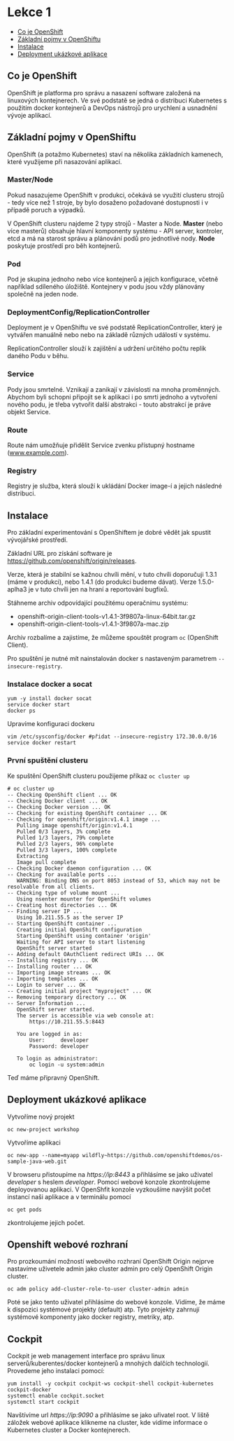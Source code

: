 # Lekce 1

* [Co je OpenShift](#co-je-openshift)
* [Základní pojmy v OpenShiftu](#základní-pojmy-v-openshiftu)
* [Instalace](#instalace)
* [Deployment ukázkové aplikace](#deployment-ukázkové-aplikace)

## Co je OpenShift

OpenShift je platforma pro správu a nasazení software založená na linuxových kontejnerech. 
Ve své podstatě se jedná o distribuci Kubernetes s použitím docker kontejnerů a DevOps nástrojů pro urychlení a usnadnění vývoje aplikací.

## Základní pojmy v OpenShiftu

OpenShift (a potažmo Kubernetes) staví na několika základních kamenech, které využijeme při nasazování aplikací.

### Master/Node

Pokud nasazujeme OpenShift v produkci, očekává se využití clusteru strojů - tedy více než 1 stroje, by bylo dosaženo požadované dostupnosti i v případě poruch a výpadků. 

V OpenShift clusteru najdeme 2 typy strojů - Master a Node. **Master** (nebo více masterů) obsahuje hlavní komponenty systému - API server, kontroler, etcd a má na starost správu 
a plánování podů pro jednotlivé nody. **Node** poskytuje prostředí pro běh kontejnerů.

### Pod

Pod je skupina jednoho nebo více kontejnerů a jejich konfigurace, včetně například sdíleného úložiště. Kontejnery v podu jsou vždy plánovány společně na jeden node.

### DeploymentConfig/ReplicationController

Deployment je v OpenShiftu ve své podstatě ReplicationController, který je vytvářen manuálně nebo nebo na základě různých událostí v systému.

ReplicationController slouží k zajištění a udržení určitého počtu replik daného Podu v běhu. 

### Service

Pody jsou smrtelné. Vznikají a zanikají v závislosti na mnoha proměnných. Abychom byli schopni připojit se k aplikaci i po smrti jednoho a vytvoření nového podu, je třeba 
vytvořit další abstrakci - touto abstrakcí je práve objekt Service.

### Route

Route nám umožňuje přidělit Service zvenku přístupný hostname (www.example.com).

### Registry

Registry je služba, která slouží k ukládání Docker image-í a jejich následné distribuci.

## Instalace

Pro základní experimentování s OpenShiftem je dobré vědět jak spustit vývojářské prostředí.

Základní URL pro získání software je https://github.com/openshift/origin/releases.

Verze, která je stabilní se kažnou chvíli mění, v tuto chvíli doporučuji 1.3.1 (máme v produkci), nebo 1.4.1 (do produkci budeme dávat). Verze 1.5.0-aplha3 je v tuto chvíli jen na hraní a reportování bugfixů.

Stáhneme archiv odpovídající použitému operačnímu systému:

* openshift-origin-client-tools-v1.4.1-3f9807a-linux-64bit.tar.gz
* openshift-origin-client-tools-v1.4.1-3f9807a-mac.zip

Archiv rozbalíme a zajistíme, že můžeme spouštět program `oc` (OpenShift Client).

Pro spuštění je nutné mít nainstalován docker s nastaveným parametrem  `--insecure-registry`.

### Instalace docker a socat

```
yum -y install docker socat
service docker start
docker ps
```

Upravíme konfiguraci dockeru

```
vim /etc/sysconfig/docker #přidat --insecure-registry 172.30.0.0/16
service docker restart
```

### První spuštění clusteru

Ke spuštění OpenShift clusteru použijeme příkaz `oc cluster up`

```
# oc cluster up
-- Checking OpenShift client ... OK
-- Checking Docker client ... OK
-- Checking Docker version ... OK
-- Checking for existing OpenShift container ... OK
-- Checking for openshift/origin:v1.4.1 image ... 
   Pulling image openshift/origin:v1.4.1
   Pulled 0/3 layers, 3% complete
   Pulled 1/3 layers, 79% complete
   Pulled 2/3 layers, 96% complete
   Pulled 3/3 layers, 100% complete
   Extracting
   Image pull complete
-- Checking Docker daemon configuration ... OK
-- Checking for available ports ... 
   WARNING: Binding DNS on port 8053 instead of 53, which may not be resolvable from all clients.
-- Checking type of volume mount ... 
   Using nsenter mounter for OpenShift volumes
-- Creating host directories ... OK
-- Finding server IP ... 
   Using 10.211.55.5 as the server IP
-- Starting OpenShift container ... 
   Creating initial OpenShift configuration
   Starting OpenShift using container 'origin'
   Waiting for API server to start listening
   OpenShift server started
-- Adding default OAuthClient redirect URIs ... OK
-- Installing registry ... OK
-- Installing router ... OK
-- Importing image streams ... OK
-- Importing templates ... OK
-- Login to server ... OK
-- Creating initial project "myproject" ... OK
-- Removing temporary directory ... OK
-- Server Information ... 
   OpenShift server started.
   The server is accessible via web console at:
       https://10.211.55.5:8443

   You are logged in as:
       User:     developer
       Password: developer

   To login as administrator:
       oc login -u system:admin
```

Teď máme připravný OpenShift. 

## Deployment ukázkové aplikace

Vytvoříme nový projekt

```
oc new-project workshop
```

Vytvoříme aplikaci

```
oc new-app --name=myapp wildfly~https://github.com/openshiftdemos/os-sample-java-web.git   
```
V browseru přistoupíme na *https://ip:8443* a přihlásíme se jako uživatel *developer* s heslem *developer*.
Pomocí webové konzole zkontrolujeme deployovanou aplikaci.
V OpenShfit konzole vyzkoušíme navýšit počet instancí naši aplikace a v terminálu pomocí 

``` 
oc get pods 
```
zkontrolujeme jejich počet.

## Openshift webové rozhraní
Pro prozkoumání možností webového rozhraní OpenShift Origin nejprve nastavíme uživetele admin jako cluster admin pro celý OpenShift Origin cluster.

``` 
oc adm policy add-cluster-role-to-user cluster-admin admin
```
Poté se jako tento uživatel přihlásíme do webové konzole. Vidíme, že máme k dispozici systémové projekty (default) atp. Tyto projekty zahrnují systémové komponenty jako docker registry, metriky, atp.

## Cockpit
Cockpit je web management interface pro správu linux serverů/kuberentes/docker kontejnerů a mnohých dalčích technologií. Provedeme jeho instalaci pomocí:
``` 
yum install -y cockpit cockpit-ws cockpit-shell cockpit-kubernetes cockpit-docker
systemctl enable cockpit.socket
systemctl start cockpit
```

Navštívíme url *https://ip:9090* a přihlásíme se jako uřivatel root. V liště záložek webové aplikace klikneme na cluster, kde vidíme informace o Kubernetes cluster a Docker kontejnerech.




